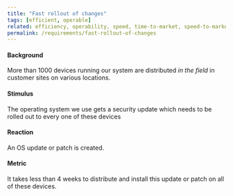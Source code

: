 ```yaml
---
title: "Fast rollout of changes"
tags: [efficient, operable]
related: efficiency, operability, speed, time-to-market, speed-to-market
permalink: /requirements/fast-rollout-of-changes
---
```


<div class="quality-requirement" markdown="1">

#### Background

More than 1000 devices running our system are distributed _in the field_ in customer sites on various locations.

#### Stimulus

The operating system we use gets a security update which needs to be rolled out to every one of these devices 

#### Reaction

An OS update or patch is created.

#### Metric

It takes less than 4 weeks to distribute and install this update or patch on all of these devices.
</div><br>




